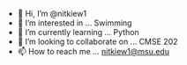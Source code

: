- 👋 Hi, I’m @nitkiew1
- 👀 I’m interested in ... Swimming
- 🌱 I’m currently learning ... Python
- 💞️ I’m looking to collaborate on ... CMSE 202
- 📫 How to reach me ... nitkiew1@msu.edu

<!---
nitkiew1/nitkiew1 is a ✨ special ✨ repository because its `README.md` (this file) appears on your GitHub profile.
You can click the Preview link to take a look at your changes.
--->
